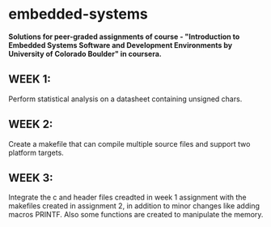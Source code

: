 # embedded-systems


**Solutions for peer-graded assignments of course - "Introduction to Embedded Systems Software and Development Environments
by University of Colorado Boulder" in coursera.**

## WEEK 1:
Perform statistical analysis on a datasheet containing unsigned chars.

## WEEK 2:
Create a makefile that can compile multiple source files and support two platform targets.

## WEEK 3:
Integrate the c and header files creadted in week 1 assignment with the makefiles created in assignment 2, in addition to minor changes like adding macros PRINTF.
Also some functions are created to manipulate the memory.


